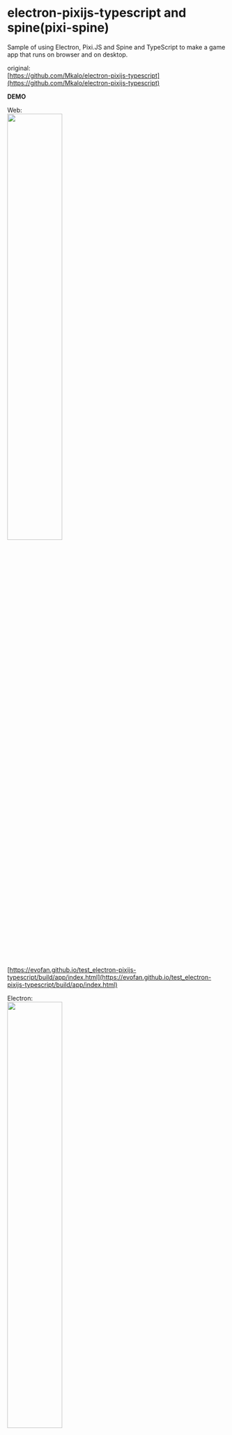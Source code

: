 # electron-pixijs-typescript and spine(pixi-spine)
Sample of using Electron, Pixi.JS and Spine and TypeScript to make a game app that runs on browser and on desktop.  

original:  
[https://github.com/Mkalo/electron-pixijs-typescript](https://github.com/Mkalo/electron-pixijs-typescript)  

**DEMO**  
   
   
Web:  
<img src="https://evofan.github.io/test_electron-pixijs-typescript/screenshot/pic_by_browser.jpg" width="50%">   
[https://evofan.github.io/test_electron-pixijs-typescript/build/app/index.html](https://evofan.github.io/test_electron-pixijs-typescript/build/app/index.html)  

Electron:  
<img src="https://evofan.github.io/test_electron-pixijs-typescript/screenshot/pic_by_electron.jpg" width="50%">   

Installer: Releases / latest  
<img src="https://evofan.github.io/test_electron-pixijs-typescript/screenshot/pic_exec.jpg" width="50%"> <img src="https://evofan.github.io/test_electron-pixijs-typescript/screenshot/pic_inst1.jpg" width="25%">      

**Usage**  
```
npm install
npm run build
npm start
```
You can also build your app to work on a web browser using.  
`npm run web`  

Make Installer(for Windows)  
`electron-builder --win --x64`  

　  
reference  

**PixiJS Examples Pixie**  
[https://pixijs.io/examples/#/plugin-spine/pixie.js](https://pixijs.io/examples/#/plugin-spine/pixie.js)  
Uses background material and script, fairy is unused for spine ver 3.7.  

**Example: Alien**  
[http://ja.esotericsoftware.com/spine-examples-alien](http://ja.esotericsoftware.com/spine-examples-alien)  
Because spine ver 3.8 or higher is required.  

or use other branch.  
>PixiJS Spine plugin supports only format for Spine 3.8. Your model has version 3.3.07.  
>Please look in pixi-spine repository README for another branch.  

**electron 5.0.0 “Uncaught ReferenceError: require is not defined”**  
[https://stackoverflow.com/questions/55093700/electron-5-0-0-uncaught-referenceerror-require-is-not-defined](https://stackoverflow.com/questions/55093700/electron-5-0-0-uncaught-referenceerror-require-is-not-defined)  
>nodeIntegration: true

**ReferenceError: PIXI is not defined · Issue #47 · pixijs/pixi-projection**  
[https://github.com/pixijs/pixi-projection/issues/47](https://github.com/pixijs/pixi-projection/issues/47)  

**pixijs/pixi-spine**  
[https://github.com/pixijs/pixi-spine](https://github.com/pixijs/pixi-spine)  
>Basic Example  

**Creating a desktop application from scratch with Electron and building / releasing it using electron-builder.**  
(Electronで1からデスクトップアプリを作り、electron-builderを使ってビルド・リリースするまで - Qiita)  
[https://qiita.com/saki-engineering/items/203892838e15b3dbd300](https://qiita.com/saki-engineering/items/203892838e15b3dbd300)  

**Electron | Build cross-platform desktop apps with JavaScript, HTML, and CSS.**  
[https://www.electronjs.org/](https://www.electronjs.org/)  

■ Uncaught ReferenceError: require is not defined  
**Electron 12.0.0 'Require' is not defined #463 electron/electron-quick-start**  
[https://github.com/electron/electron-quick-start/issues/463](https://github.com/electron/electron-quick-start/issues/463)  
>webPreferences: {
>	nodeIntegration: true,
>	contextIsolation: false
>}

■ Uncaught Error: Cannot find module  
**electron-builderで「Error: Cannot find module 」が出る場合について | Sysrigar**  
[https://sysrigar.com/2019/11/23/electron-builder%E3%81%A7%E3%80%8Cerror-cannot-find-module-%E3%80%8D%E3%81%8C%E5%87%BA%E3%82%8B%E5%A0%B4%E5%90%88%E3%81%AB%E3%81%A4%E3%81%84/](https://sysrigar.com/2019/11/23/electron-builder%E3%81%A7%E3%80%8Cerror-cannot-find-module-%E3%80%8D%E3%81%8C%E5%87%BA%E3%82%8B%E5%A0%B4%E5%90%88%E3%81%AB%E3%81%A4%E3%81%84/)  
>本件エラーは electron-builder の導入先への指定がおかしいため生じていました。  

npm i -D electron-builderを追加  

**electornで作成した実行ファイル(app/exe)を実行すると「Error: Cannot find module ～」が発生 | Tech Memo**  
[https://tech.shiroshika.com/electorn-error-cannot-find-module/](https://tech.shiroshika.com/electorn-error-cannot-find-module/)  
>package.jsonの「dependencies」にパッケージの記載がない   

dependenciesにエラーが出たモジュールを追加  

■ The 'mode' option has not been set, webpack will fallback to 'production' for this value.  
<img src="https://evofan.github.io/test_electron-pixijs-typescript/screenshot/pic_warning_mode.png" width="50%">   
**Webpack 4を使ってみたらビルド時に[WARNING]が出たので**  
[https://qiita.com/MasanoriIwakura/items/32f9be227adab21d7f87](https://qiita.com/MasanoriIwakura/items/32f9be227adab21d7f87)  
>"scripts": {  
>  "dev": "webpack --mode development",  
>  "build": "webpack --mode production"  
>}  
>  
>開発時  
>npm run dev  
>本番時  
>npm run build  


**webpack4には"--mode"オプションが必須らしい**  
[https://www.te-nu.com/entry/2018/03/22/100000](https://www.te-nu.com/entry/2018/03/22/100000)  
>development  
>開発ツールに対応  
>インクリメンタルビルド  
>ログが親切  
>  
>production  
>サイズが小さい  
>開発には不親切  


**npx webpackコマンドで警告が表示されてしまう件**  
[https://jumbomonaca.hatenablog.com/entry/2019/04/04/104604](https://jumbomonaca.hatenablog.com/entry/2019/04/04/104604)  
>module.exports = {  
>  mode: "production",  
>  entry: path.resolve(__dirname, 'main.js'),  
>  output: {  
>    filename: 'app.js',  
>    path: path.resolve(__dirname, './')  
>  }  
>};  
  
